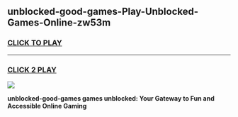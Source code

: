 
## unblocked-good-games-Play-Unblocked-Games-Online-zw53m
<h3>
<a href="https://premium76.site?title=unblocked-good-games&ref=24A">CLICK TO PLAY</a></h3>
<hr>

<h3>
<a href="https://premium76.site?title=unblocked-good-games&ref=24A">CLICK 2 PLAY</a>
  
</h3>

<a href="https://premium76.site?title=unblocked-good-games&ref=24A"><img src="https://clearcache.store/games.png"></a>


**unblocked-good-games games unblocked: Your Gateway to Fun and Accessible Online Gaming**
